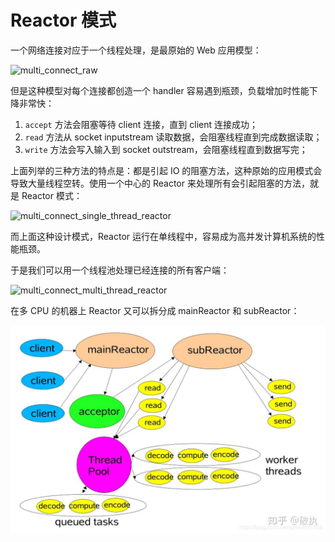 # Reactor 模式

一个网络连接对应于一个线程处理，是最原始的 Web 应用模型：

![multi_connect_raw](../multi_connect_raw.png)

但是这种模型对每个连接都创造一个 handler 容易遇到瓶颈，负载增加时性能下降非常快：

1. `accept` 方法会阻塞等待 client 连接，直到 client 连接成功；
2. `read` 方法从 socket inputstream 读取数据，会阻塞线程直到完成数据读取；
3. `write` 方法会写入输入到 socket outstream，会阻塞线程直到数据写完；

上面列举的三种方法的特点是：都是引起 IO 的阻塞方法，这种原始的应用模式会导致大量线程空转。使用一个中心的 Reactor 来处理所有会引起阻塞的方法，就是 Reactor 模式：

![multi_connect_single_thread_reactor](../multi_connect_single_thread_reactor.png)

而上面这种设计模式，Reactor 运行在单线程中，容易成为高并发计算机系统的性能瓶颈。

于是我们可以用一个线程池处理已经连接的所有客户端：

![multi_connect_multi_thread_reactor](../multi_connect_multi_thread_reactor.png)

在多 CPU 的机器上 Reactor 又可以拆分成 mainReactor 和 subReactor：

![multi_connect_mainsub_reactor](./multi_connect_mainsub_reactor.jpeg)

